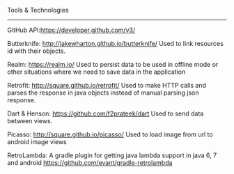 Tools & Technologies
-- -- -- 
GitHub API:https://developer.github.com/v3/

Butterknife: http://jakewharton.github.io/butterknife/
Used to link resources id with their objects.

Realm: https://realm.io/
Used to persist data to be used in offline mode or other situations where we need to save data in the application

Retrofit: http://square.github.io/retrofit/
Used to make HTTP calls and parses the response in java objects instead of manual parsing json response.

Dart & Henson: https://github.com/f2prateek/dart
Used to send data between views.

Picasso: http://square.github.io/picasso/
Used to load image from url to android image views

RetroLambda: A gradle plugin for getting java lambda support in java 6, 7 and android
https://github.com/evant/gradle-retrolambda
